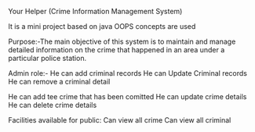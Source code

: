 Your Helper (Crime Information Management System)

It is a mini project based on java 
OOPS concepts are used

Purpose:-The main objective of this system is to maintain and manage detailed information on the crime that happened in an area under a particular police station.

Admin role:-
He can add criminal records
He can Update Criminal records
He can remove a criminal detail

He can add tee crime that has been comitted 
He can update crime details
He can delete crime details

Facilities available for public:
 Can view all crime
 Can view all criminal


